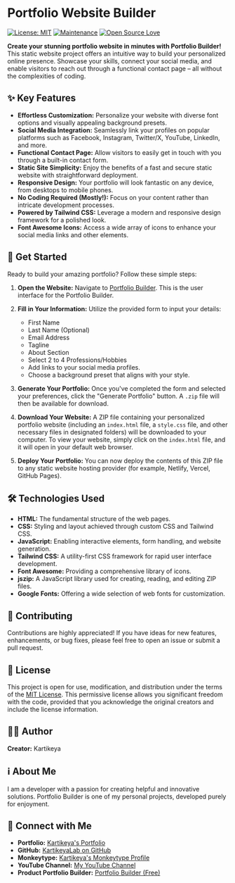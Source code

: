 # Portfolio Website Builder

[![License: MIT](https://img.shields.io/badge/License-MIT-yellow.svg)](https://opensource.org/licenses/MIT)
[![Maintenance](https://img.shields.io/badge/Maintained%3F-yes-green.svg)](https://github.com/KartikeyaLab/portfolio-builder/graphs/commit-activity)
[![Open Source Love](https://badges.frapsoft.com/os/v1/open-source.svg?v=103)](https://github.com/KartikeyaLab/portfolio-builder)

**Create your stunning portfolio website in minutes with Portfolio Builder!** This static website project offers an intuitive way to build your personalized online presence. Showcase your skills, connect your social media, and enable visitors to reach out through a functional contact page – all without the complexities of coding.

## ✨ Key Features

  * **Effortless Customization:** Personalize your website with diverse font options and visually appealing background presets.
  * **Social Media Integration:** Seamlessly link your profiles on popular platforms such as Facebook, Instagram, Twitter/X, YouTube, LinkedIn, and more.
  * **Functional Contact Page:** Allow visitors to easily get in touch with you through a built-in contact form.
  * **Static Site Simplicity:** Enjoy the benefits of a fast and secure static website with straightforward deployment.
  * **Responsive Design:** Your portfolio will look fantastic on any device, from desktops to mobile phones.
  * **No Coding Required (Mostly!):** Focus on your content rather than intricate development processes.
  * **Powered by Tailwind CSS:** Leverage a modern and responsive design framework for a polished look.
  * **Font Awesome Icons:** Access a wide array of icons to enhance your social media links and other elements.

## 🚀 Get Started

Ready to build your amazing portfolio? Follow these simple steps:

1.  **Open the Website:** Navigate to [Portfolio Builder](https://kartikeyalab.github.io/PortfolioBuilder/). This is the user interface for the Portfolio Builder.

2.  **Fill in Your Information:** Utilize the provided form to input your details:

      * First Name
      * Last Name (Optional)
      * Email Address
      * Tagline
      * About Section
      * Select 2 to 4 Professions/Hobbies
      * Add links to your social media profiles.
      * Choose a background preset that aligns with your style.

3.  **Generate Your Portfolio:** Once you've completed the form and selected your preferences, click the "Generate Portfolio" button. A `.zip` file will then be available for download.

4.  **Download Your Website:** A ZIP file containing your personalized portfolio website (including an `index.html` file, a `style.css` file, and other necessary files in designated folders) will be downloaded to your computer. To view your website, simply click on the `index.html` file, and it will open in your default web browser.

5.  **Deploy Your Portfolio:** You can now deploy the contents of this ZIP file to any static website hosting provider (for example, Netlify, Vercel, GitHub Pages).

## 🛠️ Technologies Used

  * **HTML:** The fundamental structure of the web pages.
  * **CSS:** Styling and layout achieved through custom CSS and Tailwind CSS.
  * **JavaScript:** Enabling interactive elements, form handling, and website generation.
  * **Tailwind CSS:** A utility-first CSS framework for rapid user interface development.
  * **Font Awesome:** Providing a comprehensive library of icons.
  * **jszip:** A JavaScript library used for creating, reading, and editing ZIP files.
  * **Google Fonts:** Offering a wide selection of web fonts for customization.

## 🤝 Contributing

Contributions are highly appreciated! If you have ideas for new features, enhancements, or bug fixes, please feel free to open an issue or submit a pull request.

## 📜 License

This project is open for use, modification, and distribution under the terms of the [MIT License](https://opensource.org/licenses/MIT). This permissive license allows you significant freedom with the code, provided that you acknowledge the original creators and include the license information.

## 🧑‍💻 Author

**Creator:** Kartikeya

## ℹ️ About Me

I am a developer with a passion for creating helpful and innovative solutions. Portfolio Builder is one of my personal projects, developed purely for enjoyment.

## 🔗 Connect with Me

  * **Portfolio:** [Kartikeya's Portfolio](http://kartikeyalab.github.io/kartikeya)
  * **GitHub:** [KartikeyaLab on GitHub](https://github.com/KartikeyaLab)
  * **Monkeytype:** [Kartikeya's Monkeytype Profile](https://monkeytype.com/profile/Karitkeya)
  * **YouTube Channel:** [My YouTube Channel](https://www.youtube.com/@clever-ways)
  * **Product Portfolio Builder:** [Portfolio Builder (Free)](https://kartikeyalab.github.io/PortfolioBuilder/)
